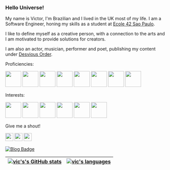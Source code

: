 ### Hello Universe!

My name is Victor, I'm Brazilian and I lived in the UK most of my life. I am a Software Engineer, honing my skills as a student at [Ecole 42 Sao Paulo](https://www.42sp.org.br/).

I like to define myself as a creative person, with a connection to the arts and I am motivated to provide solutions for creators.

I am also an actor, musician, performer and poet, publishing my content under [Desvious Order](https://desvious-order.vercel.app/).

Proficiencies: 

[<code><img height="50" src="https://www.vectorlogo.zone/logos/reactjs/reactjs-ar21.svg"></code>](https://reactjs.org/)
[<code><img height="50" src="https://www.vectorlogo.zone/logos/typescriptlang/typescriptlang-icon.svg"></code>](https://www.typescriptlang.org/)
[<code><img height="50" src="https://www.vectorlogo.zone/logos/python/python-horizontal.svg"></code>](https://www.python.org/)
[<code><img height="50" src="https://www.vectorlogo.zone/logos/djangoproject/djangoproject-ar21.svg"></code>](https://www.djangoproject.com/)
[<code><img height="50" src="https://www.vectorlogo.zone/logos/docker/docker-ar21.svg"></code>](https://docs.docker.com/compose/)
[<code><img height="50" src="https://www.vectorlogo.zone/logos/nodejs/nodejs-horizontal.svg"></code>](https://nodejs.org/en/)
[<code><img height="50" src="https://www.vectorlogo.zone/logos/heroku/heroku-ar21.svg"></code>](https://id.heroku.com/login)
[<code><img height="50" src="https://www.vectorlogo.zone/logos/linux/linux-ar21.svg"></code>](https://www.linux.org/pages/download/)

Interests:

[<code><img height="50" src="https://www.vectorlogo.zone/logos/rust-lang/rust-lang-ar21.svg"></code>](https://www.rust-lang.org/)
[<code><img height="50" src="https://www.vectorlogo.zone/logos/amazon_aws/amazon_aws-ar21.svg"></code>](https://aws.amazon.com/)
[<code><img height="50" src="https://www.vectorlogo.zone/logos/salesforce/salesforce-ar21.svg"></code>](https://www.salesforce.com/br/)
[<code><img height="50" src="https://www.vectorlogo.zone/logos/google_cloud/google_cloud-ar21.svg"></code>](https://cloud.google.com/)
[<code><img height="50" src="https://www.vectorlogo.zone/logos/pytorch/pytorch-ar21.svg"></code>](https://pytorch.org/)
[<code><img height="50" src="https://www.vectorlogo.zone/logos/stripe/stripe-ar21.svg"></code>](https://stripe.com/en-br)



Give me a shout!

[<code><img height="25" src="https://www.vectorlogo.zone/logos/linkedin/linkedin-icon.svg"></code>](https://www.linkedin.com/in/victor-nascimento-dev/)
[<code><img height="25" src="https://www.vectorlogo.zone/logos/instagram/instagram-icon.svg"></code>](https://www.instagram.com/vic_birth/)
[<code><img height="25" src="https://www.vectorlogo.zone/logos/youtube/youtube-icon.svg"></code>](https://www.youtube.com/channel/UCXY1UV15VsWe29G87Pv8dMQ)

[![Blog Badge](https://img.shields.io/badge/Blog-vicbirth.com-black)](https://vicbirth.com/blog)


| [![vic's's GitHub stats](https://github-readme-stats.vercel.app/api?username=vix993&count_private=true&show_icons=true&hide=issues&hide_border=false&theme=dark)](https://github.com/vix993?tab=repositories) | [![vic's languages](https://github-readme-stats.vercel.app/api/top-langs/?username=vix993&layout=compact&hide_border=true&theme=dark)](https://github.com/vix993?tab=repositories) |
|:-:|:-:|

<!--
**vix993/vix993** is a ✨ _special_ ✨ repository because its `README.md` (this file) appears on your GitHub profile.

Here are some ideas to get you started:

- 🔭 I’m currently working on ...
- 🌱 I’m currently learning ...
- 👯 I’m looking to collaborate on ...
- 🤔 I’m looking for help with ...
- 💬 Ask me about ...
- 📫 How to reach me: ...
- 😄 Pronouns: ...
- ⚡ Fun fact: ...
-->
